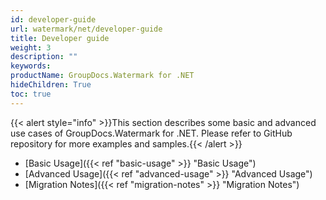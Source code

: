 ```yaml
---
id: developer-guide
url: watermark/net/developer-guide
title: Developer guide
weight: 3
description: ""
keywords: 
productName: GroupDocs.Watermark for .NET
hideChildren: True
toc: true
---
```

{{< alert style="info" >}}This section describes some basic and advanced use cases of GroupDocs.Watermark for .NET. Please refer to GitHub repository for more examples and samples.{{< /alert >}}

* [Basic Usage]({{< ref "basic-usage" >}} "Basic Usage")
* [Advanced Usage]({{< ref "advanced-usage" >}} "Advanced Usage")
* [Migration Notes]({{< ref "migration-notes" >}} "Migration Notes")